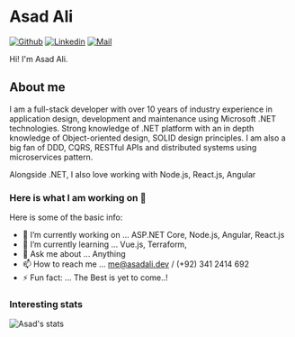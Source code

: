 # Asad Ali

[![Github](https://img.shields.io/github/followers/asadalidev?label=Follow&style=social)](https://github.com/asadalidev)
[![Linkedin](https://img.shields.io/badge/-Asad%20Ali-blue?style=flat-square&logo=linkedin&logoColor=white&link=)](https://www.linkedin.com/in/asadalidev)
[![Mail](https://img.shields.io/badge/-asadali4692@gmail.com-gray?style=flat-square&logo=gmail&logoColor=red&link=)](mailto:asadali4692@gmail.com)

Hi! I'm Asad Ali.

## About me 
I am a full-stack developer with over 10 years of industry
experience in application design, development and maintenance
using Microsoft .NET technologies. Strong knowledge of .NET
platform with an in depth knowledge of Object-oriented design,
SOLID design principles. I am also a big fan of DDD, CQRS,
RESTful APIs and distributed systems using microservices
pattern.

Alongside .NET, I also love working with Node.js, React.js, Angular

### Here is what I am working on 👋

Here is some of the basic info:

- 🔭 I’m currently working on ... ASP.NET Core, Node.js, Angular, React.js
- 🌱 I’m currently learning ... Vue.js, Terraform, 
- 💬 Ask me about ... Anything
- 📫 How to reach me ... me@asadali.dev / (+92) 341 2414 692
- ⚡ Fun fact: ... The Best is yet to come..!

### Interesting stats

![Asad's stats](https://github-readme-stats.vercel.app/api?username=asadalidev&show_icons=true)
